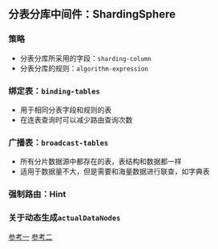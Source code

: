 ## 分表分库中间件：ShardingSphere

### 策略
* 分表分库所采用的字段：`sharding-column`
* 分表分库的规则：`algorithm-expression`

### 绑定表：`binding-tables`
* 用于相同分表字段和规则的表
* 在连表查询时可以减少路由查询次数

### 广播表：`broadcast-tables`
* 所有分片数据源中都存在的表，表结构和数据都一样
* 适用于数据量不大，但是需要和海量数据进行联查，如字典表

### 强制路由：Hint


### 关于动态生成`actualDataNodes`
[参考一](https://blog.csdn.net/qq_32588349/article/details/99440985)
[参考二](https://blog.csdn.net/hrbbeeant/article/details/104899080)
